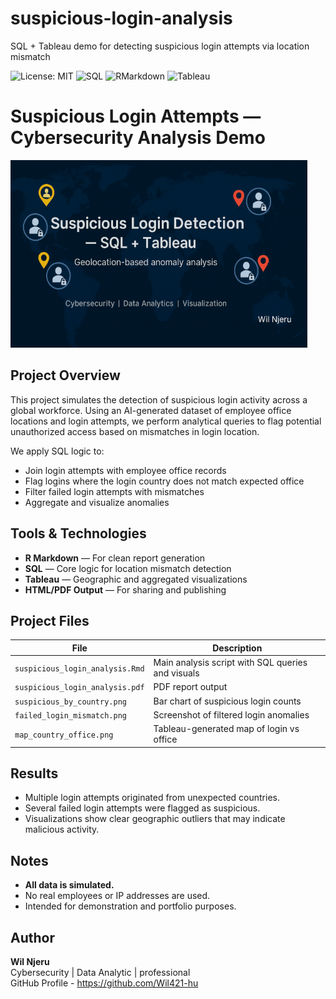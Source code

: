 # suspicious-login-analysis
SQL + Tableau demo for detecting suspicious login attempts via location mismatch

![License: MIT](https://img.shields.io/badge/License-MIT-blue.svg)
![SQL](https://img.shields.io/badge/Query-SQL-blue)
![RMarkdown](https://img.shields.io/badge/Built%20With-RMarkdown-brightgreen)
![Tableau](https://img.shields.io/badge/Visualization-Tableau-orange)

#  Suspicious Login Attempts — Cybersecurity Analysis Demo

![Banner](github_banner.png)

##  Project Overview
This project simulates the detection of suspicious login activity across a global workforce. Using an AI-generated dataset of employee office locations and login attempts, we perform analytical queries to flag potential unauthorized access based on mismatches in login location.

We apply SQL logic to:
- Join login attempts with employee office records
- Flag logins where the login country does not match expected office
- Filter failed login attempts with mismatches
- Aggregate and visualize anomalies

##  Tools & Technologies
- **R Markdown** — For clean report generation
- **SQL** — Core logic for location mismatch detection
- **Tableau** — Geographic and aggregated visualizations
- **HTML/PDF Output** — For sharing and publishing

##  Project Files

| File | Description |
|------|-------------|
| `suspicious_login_analysis.Rmd` | Main analysis script with SQL queries and visuals |
| `suspicious_login_analysis.pdf` | PDF report output |
| `suspicious_by_country.png` | Bar chart of suspicious login counts |
| `failed_login_mismatch.png` | Screenshot of filtered login anomalies |
| `map_country_office.png` | Tableau-generated map of login vs office |

##  Results
- Multiple login attempts originated from unexpected countries.
- Several failed login attempts were flagged as suspicious.
- Visualizations show clear geographic outliers that may indicate malicious activity.

##  Notes
- **All data is simulated.**
- No real employees or IP addresses are used.
- Intended for demonstration and portfolio purposes.

##  Author
**Wil Njeru**  
Cybersecurity | Data Analytic | professional  
GitHub Profile - https://github.com/Wil421-hu

